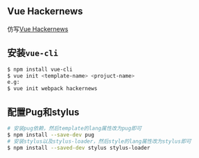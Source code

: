 ## Vue Hackernews
仿写[Vue Hackernews](https://vue-hn.now.sh/top)

## 安装`vue-cli`
```bash
$ npm install vue-cli
$ vue init <template-name> <projuct-name>
e.g:
$ vue init webpack hackernews
```

## 配置Pug和stylus
```bash
# 安装pug依赖，然后template的lang属性改为pug即可
$ npm install --save-dev pug
# 安装stylus以及stylus-loader，然后style的lang属性改为stylus即可
$ npm install --saved-dev stylus stylus-loader

